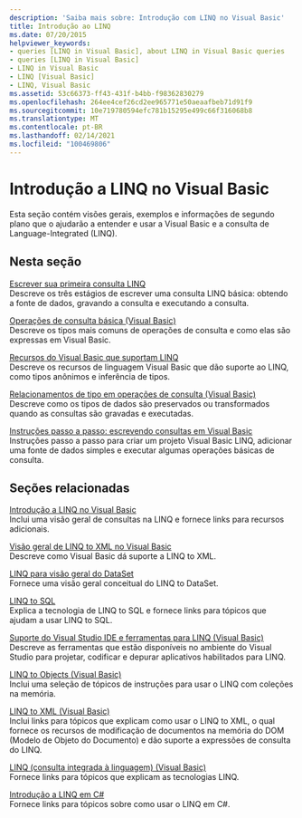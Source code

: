 ```yaml
---
description: 'Saiba mais sobre: Introdução com LINQ no Visual Basic'
title: Introdução ao LINQ
ms.date: 07/20/2015
helpviewer_keywords:
- queries [LINQ in Visual Basic], about LINQ in Visual Basic queries
- queries [LINQ in Visual Basic]
- LINQ in Visual Basic
- LINQ [Visual Basic]
- LINQ, Visual Basic
ms.assetid: 53c66373-ff43-431f-b4bb-f98362830279
ms.openlocfilehash: 264ee4cef26cd2ee965771e50aeaafbeb71d91f9
ms.sourcegitcommit: 10e719780594efc781b15295e499c66f316068b8
ms.translationtype: MT
ms.contentlocale: pt-BR
ms.lasthandoff: 02/14/2021
ms.locfileid: "100469806"
---
```

# <a name="getting-started-with-linq-in-visual-basic"></a>Introdução a LINQ no Visual Basic

Esta seção contém visões gerais, exemplos e informações de segundo plano que o ajudarão a entender e usar a Visual Basic e a consulta de Language-Integrated (LINQ).  
  
## <a name="in-this-section"></a>Nesta seção  

 [Escrever sua primeira consulta LINQ](writing-your-first-linq-query.md)  
 Descreve os três estágios de escrever uma consulta LINQ básica: obtendo a fonte de dados, gravando a consulta e executando a consulta.  
  
 [Operações de consulta básica (Visual Basic)](basic-query-operations.md)  
 Descreve os tipos mais comuns de operações de consulta e como elas são expressas em Visual Basic.  
  
 [Recursos do Visual Basic que suportam LINQ](features-that-support-linq.md)  
 Descreve os recursos de linguagem Visual Basic que dão suporte ao LINQ, como tipos anônimos e inferência de tipos.  
  
 [Relacionamentos de tipo em operações de consulta (Visual Basic)](type-relationships-in-query-operations.md)  
 Descreve como os tipos de dados são preservados ou transformados quando as consultas são gravadas e executadas.  
  
 [Instruções passo a passo: escrevendo consultas em Visual Basic](walkthrough-writing-queries.md)  
 Instruções passo a passo para criar um projeto Visual Basic LINQ, adicionar uma fonte de dados simples e executar algumas operações básicas de consulta.  
  
## <a name="related-sections"></a>Seções relacionadas  

 [Introdução a LINQ no Visual Basic](../../language-features/linq/introduction-to-linq.md)  
 Inclui uma visão geral de consultas na LINQ e fornece links para recursos adicionais.  
  
 [Visão geral de LINQ to XML no Visual Basic](../../language-features/xml/overview-of-linq-to-xml.md)  
 Descreve como Visual Basic dá suporte a LINQ to XML.  
  
 [LINQ para visão geral do DataSet](../../../../framework/data/adonet/linq-to-dataset-overview.md)  
 Fornece uma visão geral conceitual do LINQ to DataSet.  
  
 [LINQ to SQL](../../../../framework/data/adonet/sql/linq/index.md)  
 Explica a tecnologia de LINQ to SQL e fornece links para tópicos que ajudam a usar LINQ to SQL.  
  
 [Suporte do Visual Studio IDE e ferramentas para LINQ (Visual Basic)](visual-studio-ide-and-tools-support-for-linq.md)  
 Descreve as ferramentas que estão disponíveis no ambiente do Visual Studio para projetar, codificar e depurar aplicativos habilitados para LINQ.  
  
 [LINQ to Objects (Visual Basic)](linq-to-objects.md)  
 Inclui uma seleção de tópicos de instruções para usar o LINQ com coleções na memória.  
  
 [LINQ to XML (Visual Basic)](../../../../standard/linq/linq-xml-overview.md)  
 Inclui links para tópicos que explicam como usar o LINQ to XML, o qual fornece os recursos de modificação de documentos na memória do DOM (Modelo de Objeto do Documento) e dão suporte a expressões de consulta do LINQ.  
  
 [LINQ (consulta integrada à linguagem) (Visual Basic)](index.md)  
 Fornece links para tópicos que explicam as tecnologias LINQ.  
  
 [Introdução a LINQ em C#](../../../../csharp/programming-guide/concepts/linq/index.md)  
 Fornece links para tópicos sobre como usar o LINQ em C#.
